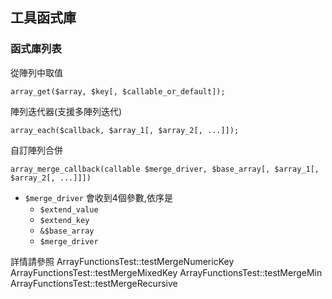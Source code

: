 ## 工具函式庫

### 函式庫列表

從陣列中取值

    array_get($array, $key[, $callable_or_default]);

陣列迭代器(支援多陣列迭代)

    array_each($callback, $array_1[, $array_2[, ...]]);

自訂陣列合併

    array_merge_callback(callable $merge_driver, $base_array[, $array_1[, $array_2[, ...]]])

 - `$merge_driver` 會收到4個參數,依序是
    - `$extend_value`
    - `$extend_key`
    - `&$base_array`
    - `$merge_driver`

詳情請參照
ArrayFunctionsTest::testMergeNumericKey
ArrayFunctionsTest::testMergeMixedKey
ArrayFunctionsTest::testMergeMin
ArrayFunctionsTest::testMergeRecursive